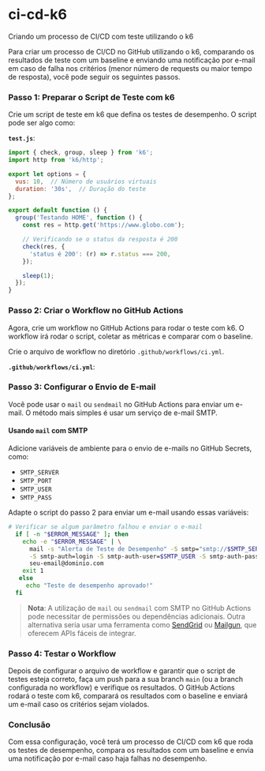 # ci-cd-k6
Criando um processo de CI/CD com teste utilizando o k6

Para criar um processo de CI/CD no GitHub utilizando o k6, comparando os resultados de teste com um baseline e enviando uma notificação por e-mail em caso de falha nos critérios (menor número de requests ou maior tempo de resposta), você pode seguir os seguintes passos.

### Passo 1: Preparar o Script de Teste com k6

Crie um script de teste em k6 que defina os testes de desempenho. O script pode ser algo como:

**`test.js`**:
```javascript
import { check, group, sleep } from 'k6';
import http from 'k6/http';

export let options = {
  vus: 10,  // Número de usuários virtuais
  duration: '30s',  // Duração do teste
};

export default function () {
  group('Testando HOME', function () {
    const res = http.get('https://www.globo.com');

    // Verificando se o status da resposta é 200
    check(res, {
      'status é 200': (r) => r.status === 200,
    });

    sleep(1);
  });
}
```

### Passo 2: Criar o Workflow no GitHub Actions

Agora, crie um workflow no GitHub Actions para rodar o teste com k6. O workflow irá rodar o script, coletar as métricas e comparar com o baseline.

Crie o arquivo de workflow no diretório `.github/workflows/ci.yml`.

**`.github/workflows/ci.yml`**:

### Passo 3: Configurar o Envio de E-mail

Você pode usar o `mail` ou `sendmail` no GitHub Actions para enviar um e-mail. O método mais simples é usar um serviço de e-mail SMTP.

#### Usando `mail` com SMTP

Adicione variáveis de ambiente para o envio de e-mails no GitHub Secrets, como:

- `SMTP_SERVER`
- `SMTP_PORT`
- `SMTP_USER`
- `SMTP_PASS`

Adapte o script do passo 2 para enviar um e-mail usando essas variáveis:

```bash
# Verificar se algum parâmetro falhou e enviar o e-mail
  if [ -n "$ERROR_MESSAGE" ]; then
    echo -e "$ERROR_MESSAGE" | \
      mail -s "Alerta de Teste de Desempenho" -S smtp="smtp://$SMTP_SERVER:$SMTP_PORT" \
      -S smtp-auth=login -S smtp-auth-user=$SMTP_USER -S smtp-auth-password=$SMTP_PASS \
      seu-email@dominio.com
    exit 1
   else
     echo "Teste de desempenho aprovado!"
  fi
```

> **Nota**: A utilização de `mail` ou `sendmail` com SMTP no GitHub Actions pode necessitar de permissões ou dependências adicionais. Outra alternativa seria usar uma ferramenta como [SendGrid](https://sendgrid.com/) ou [Mailgun](https://www.mailgun.com/), que oferecem APIs fáceis de integrar.

### Passo 4: Testar o Workflow

Depois de configurar o arquivo de workflow e garantir que o script de testes esteja correto, faça um push para a sua branch `main` (ou a branch configurada no workflow) e verifique os resultados. O GitHub Actions rodará o teste com k6, comparará os resultados com o baseline e enviará um e-mail caso os critérios sejam violados.

### Conclusão

Com essa configuração, você terá um processo de CI/CD com k6 que roda os testes de desempenho, compara os resultados com um baseline e envia uma notificação por e-mail caso haja falhas no desempenho.
